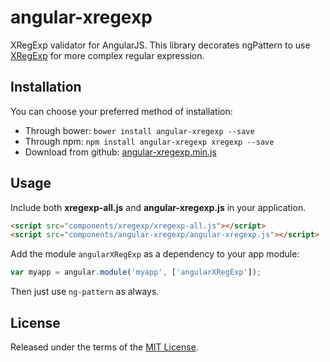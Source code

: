 angular-xregexp
==============

XRegExp validator for AngularJS.
This library decorates ngPattern to use [XRegExp](http://xregexp.com/) for more complex regular expression.


Installation
------------

You can choose your preferred method of installation:
* Through bower: `bower install angular-xregexp --save`
* Through npm: `npm install angular-xregexp xregexp --save`
* Download from github: [angular-xregexp.min.js](https://raw.github.com/cosimomeli/angular-xregexp/master/angular-xregexp.min.js)

Usage
-----
Include both **xregexp-all.js** and **angular-xregexp.js** in your application.

```html
<script src="components/xregexp/xregexp-all.js"></script>
<script src="components/angular-xregexp/angular-xregexp.js"></script>
```

Add the module `angularXRegExp` as a dependency to your app module:

```js
var myapp = angular.module('myapp', ['angularXRegExp']);
```
Then just use `ng-pattern` as always.

License
----

Released under the terms of the [MIT License](LICENSE).
